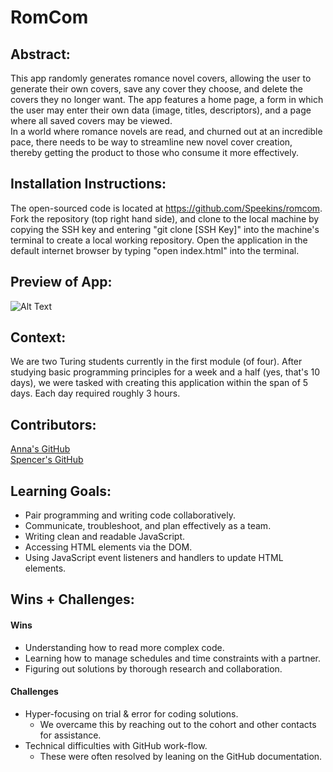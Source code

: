 # RomCom  

## Abstract:
This app randomly generates romance novel covers, allowing the user to generate their own covers, save any cover they choose, and delete the covers they no longer want. The app features a home page, a form in which the user may enter their own data (image, titles, descriptors), and a page where all saved covers may be viewed.<br>
In a world where romance novels are read, and churned out at an incredible pace, there needs to be way to streamline new novel cover creation, thereby getting the product to those who consume it more effectively.

## Installation Instructions:
The open-sourced code is located at https://github.com/Speekins/romcom. Fork the repository (top right hand side), and clone to the local machine by copying the SSH key and entering "git clone [SSH Key]" into the machine's terminal to create a local working repository. Open the application in the default internet browser by typing "open index.html" into the terminal.

## Preview of App:
![Alt Text](https://videoapi-muybridge.vimeocdn.com/animated-thumbnails/image/37491318-d47c-495e-bd5a-643986b15be6.gif?ClientID=vimeo-core-prod&Date=1662319122&Signature=e2e2fce916f2c1f5726c01f4e979c7c1b14e09d0)

## Context:
We are two Turing students currently in the first module (of four). After studying basic programming principles for a week and a half (yes, that's 10 days), we were tasked with creating this application within the span of 5 days. Each day required roughly 3 hours.

## Contributors:
[Anna's GitHub](https://github.com/AnnaPete)<br>
[Spencer's GitHub](https://github.com/Speekins)

## Learning Goals:
- Pair programming and writing code collaboratively.<br>
- Communicate, troubleshoot, and plan effectively as a team.<br>
- Writing clean and readable JavaScript.<br>
- Accessing HTML elements via the DOM.<br>
- Using JavaScript event listeners and handlers to update HTML elements.

## Wins + Challenges:
#### Wins
- Understanding how to read more complex code.
- Learning how to manage schedules and time constraints with a partner.
- Figuring out solutions by thorough research and collaboration.

#### Challenges
- Hyper-focusing on trial & error for coding solutions.
  - We overcame this by reaching out to the cohort and other contacts for assistance.
- Technical difficulties with GitHub work-flow.
  - These were often resolved by leaning on the GitHub documentation.
